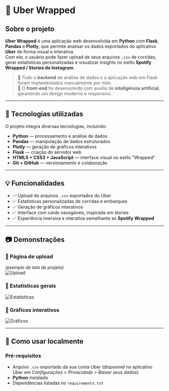 # 🚗 Uber Wrapped

## Sobre o projeto

**Uber Wrapped** é uma aplicação web desenvolvida em **Python** com **Flask**, **Pandas** e **Plotly**, que permite analisar os dados exportados do aplicativo **Uber** de forma visual e interativa.  
Com ele, o usuário pode fazer upload de seus arquivos `.csv` de corridas, gerar estatísticas personalizadas e visualizar insights no estilo **Spotify Wrapped / Stories do Instagram**.

> 🔧 Todo o **backend** de análise de dados e a aplicação web em Flask foram implementados manualmente por mim.  
> 🎨 O **front-end** foi desenvolvido com auxílio de **inteligência artificial**, garantindo um design moderno e responsivo.

---

## 🚀 Tecnologias utilizadas

O projeto integra diversas tecnologias, incluindo:

- **Python** — processamento e análise de dados
- **Pandas** — manipulação de dados estruturados  
- **Plotly** — geração de gráficos interativos  
- **Flask** — criação do servidor web  
- **HTML5 + CSS3 + JavaScript** — interface visual no estilo "Wrapped"  
- **Git + GitHub** — versionamento e colaboração  

---

## 💡 Funcionalidades

- ✅ Upload de arquivos `.csv` exportados do Uber  
- ✅ Estatísticas personalizadas de corridas e embarques  
- ✅ Geração de gráficos interativos 
- ✅ Interface com cards navegáveis, inspirada em stories  
- ✅ Experiência imersiva e interativa semelhante ao **Spotify Wrapped**  

---

## 📷 Demonstrações

### 🔻 Página de upload  
*(exemplo de tela do projeto)*  
![Upload](/exemplos/upload.png)

### 🔻 Estatísticas gerais  
![Estatísticas](/exemplos/estatisticas.png)

### 🔻 Gráficos interativos  
![Gráficos](/exemplos/graficos.png)

---

## 🔄 Como usar localmente

### Pré-requisitos
- Arquivo `.csv` exportado da sua conta Uber (disponível no aplicativo Uber em *Configurações > Privacidade > Baixar seus dados*)  
- **Python** instalado  
- Dependências listadas no `requirements.txt`  

